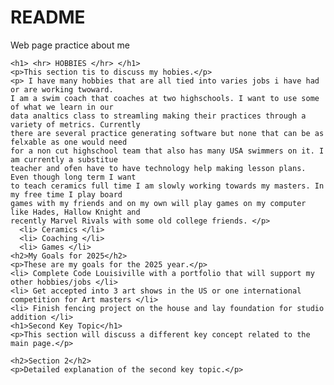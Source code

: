 # README
Web page practice about me
<head>
    <title>About Me</title>
</head>
<body>

    <h1> <hr> HOBBIES </hr> </h1> 
    <p>This section tis to discuss my hobies.</p>
    <p> I have many hobbies that are all tied into varies jobs i have had or are working twoward.
    I am a swim coach that coaches at two highschools. I want to use some of what we learn in our
    data analtics class to streamling making their practices through a variety of metrics. Currently
    there are several practice generating software but none that can be as felxable as one would need 
    for a non cut highschool team that also has many USA swimmers on it. I am currently a substitue 
    teacher and ofen have to have technology help making lesson plans. Even though long term I want
    to teach ceramics full time I am slowly working towards my masters. In my free time I play board
    games with my friends and on my own will play games on my computer like Hades, Hallow Knight and 
    recently Marvel Rivals with some old college friends. </p>
      <li> Ceramics </li>
      <li> Coaching </li>
      <li> Games </li>
    <h2>My Goals for 2025</h2>
    <p>These are my goals for the 2025 year.</p>
    <li> Complete Code Louisiville with a portfolio that will support my other hobbies/jobs </li>
    <li> Get accepted into 3 art shows in the US or one international competition for Art masters </li>
    <li> Finish fencing project on the house and lay foundation for studio addition </li>
    <h1>Second Key Topic</h1> 
    <p>This section will discuss a different key concept related to the main page.</p>

    <h2>Section 2</h2>
    <p>Detailed explanation of the second key topic.</p>

</body>
</html>
